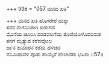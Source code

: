 +++
title = "057 ಮನದ ಖತಿ"

+++
ಮನದ ಖತಿ ಹೊಗರೇರೆ ದುಶ್ಶಾ   
ಸನನ ಮಗನಿದಿರಾಗಿ ಖಡುಗದ  
ಮೊನೆಯ ಚೂರಿಸಿ ದಂಡವಲಗೆಯ ತೊಡೆಯೊಳೊದರಿಸುತ  
ತನಗೆ ಮೃತ್ಯುವ ಕರೆವವೋಲ  
ರ್ಜನ ಕುಮಾರನ ಕರೆದು ಹಳಚಿದ  
ನನಿಮಿಷಾವಳಿ ಪೂತು ಪಾಯ್ಕೆನೆ ಹೆಣಗಿದರು ಭಟರು    ॥57॥